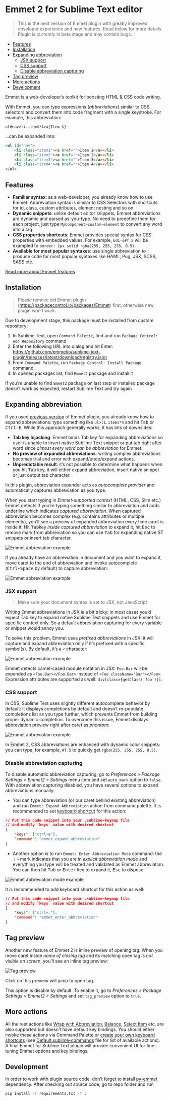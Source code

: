 # Emmet 2 for Sublime Text editor

> This is the next version of Emmet plugin with greatly improved developer experience and new features. Read below for more details. Plugin is currently in beta stage and may contain bugs.

- [Features](#features)
- [Installation](#installation)
- [Expanding abbreviation](#expanding-abbreviation)
  - [JSX support](#jsx-support)
  - [CSS support](#css-support)
  - [Disable abbreviation capturing](#disable-abbreviation-capturing)
- [Tag preview](#tag-preview)
- [More actions](#more-actions)
- [Development](#development)

Emmet is a web-developer’s toolkit for boosting HTML & CSS code writing.

With Emmet, you can type expressions (_abbreviations_) similar to CSS selectors and convert them into code fragment with a single keystroke. For example, this abbreviation:

```
ul#nav>li.item$*4>a{Item $}
```

...can be expanded into:

```html
<ul id="nav">
    <li class="item1"><a href="">Item 1</a></li>
    <li class="item2"><a href="">Item 2</a></li>
    <li class="item3"><a href="">Item 3</a></li>
    <li class="item4"><a href="">Item 4</a></li>
</ul>
```

## Features

* **Familiar syntax**: as a web-developer, you already know how to use Emmet. Abbreviation syntax is similar to CSS Selectors with shortcuts for id, class, custom attributes, element nesting and so on.
* **Dynamic snippets**: unlike default editor snippets, Emmet abbreviations are dynamic and parsed as-you-type. No need to predefine them for each project, just type `MyComponent>custom-element` to convert any word into a tag.
* **CSS properties shortcuts**: Emmet provides special syntax for CSS properties with embedded values. For example, `bd1-s#f.5` will be exampled to `border: 1px solid rgba(255, 255, 255, 0.5)`.
* **Available for most popular syntaxes**: use single abbreviation to produce code for most popular syntaxes like HAML, Pug, JSX, SCSS, SASS etc.

[Read more about Emmet features](https://docs.emmet.io)

## Installation

> Please remove old Emmet plugin (https://packagecontrol.io/packages/Emmet) first, otherwise new plugin won’t work.

Due to development stage, this package must be installed from custom repository:

1. In Sublime Text, open `Command Palette`, find and run `Package Control: Add Repository` command
2. Enter the following URL into dialog and hit Enter: https://github.com/emmetio/sublime-text-plugin/releases/latest/download/registry.json
3. From `Command Palette`, run `Package Control: Install Package` command.
4. In opened packages list, find `Emmet2` package and install it

If you’re unable to find `Emmet2` package on last step or installed package doesn’t work as expected, restart Sublime Text and try again

## Expanding abbreviation

If you used [previous version](https://github.com/sergeche/emmet-sublime) of Emmet plugin, you already know how to expand abbreviations: type something like `ul>li.items*4` and hit <kbd>Tab</kbd> or <kbd>Ctrl-E</kbd>. While this approach generally works, it has lots of downsides:

* **Tab key hijacking**: Emmet binds Tab key for expanding abbreviations so user is unable to insert native Sublime Text snippet or put tab right after word since *almost every word can be abbreviation* for Emmet.
* **No preview of expanded abbreviations**: writing complex abbreviations becomes trial and error with expand/undo/expand actions.
* **Unpredictable result**: it’s not possible to determine what happens when you hit <kbd>Tab</kbd> key, it will either expand abbreviation, insert native snippet or just output tab character.

In this plugin, abbreviation expander acts as *autocomplete provider* and automatically captures abbreviation as you type.

When you start typing in *Emmet-supported context* (HTML, CSS, Slim etc.) Emmet detects if you’re typing something similar to abbreviation and adds underline which indicates *captured abbreviation*. When captured abbreviation becomes *complex* (e.g. contains attributes or multiple elements), you’ll see a preview of expanded abbreviation every time caret is inside it. Hit <kbd>Tab</kbd>key *inside captured abbreviation* to expand it, hit <kbd>Esc</kbd> to remove mark from abbreviation so you can use <kbd>Tab</kbd> for expanding native ST snippets or insert tab character.

![Emmet abbreviation example](./images/emmet1.gif)

If you already have an abbreviation in document and you want to expand it, move caret to the end of abbreviation and invoke autocomplete (<kbd>Ctrl+Space</kbd> by default) to capture abbreviation:

![Emmet abbreviation example](./images/emmet2.gif)

### JSX support

> Make sure your document syntax is set to JSX, not JavaScript

Writing Emmet abbreviations in JSX is a bit tricky: in most cases you’d expect Tab key to expand native Sublime Text snippets and use Emmet for specific context only. So a default abbreviation capturing for every variable or snippet would annoy you.

To solve this problem, Emmet uses *prefixed abbreviations* in JSX: it will capture and expand abbreviation only if it’s prefixed with a specific symbol(s). By default, it’s a `<` character:

![Emmet abbreviation example](./images/emmet3.gif)

Emmet detects camel-cased module notation in JSX: `Foo.Bar` will be expanded as `<Foo.Bar></Foo.Bar>` instead of `<Foo className="Bar"></Foo>`. Expression attributes are supported as well: `div[class={getClass('foo')}]`.

### CSS support

In CSS, Sublime Text uses slightly different autocomplete behavior by default: it displays completions by default and doesn’t re-populate completions list as you type further, which prevents Emmet from building proper dynamic completion. To overcome this issue, Emmet displays abbreviation preview right after caret as *phantom*:

![Emmet abbreviation example](./images/emmet4.gif)

In Emmet 2, CSS abbreviations are enhanced with dynamic color snippets: you can type, for example, `#f.5` to quickly get `rgba(255, 255, 255, 0.5)`.

### Disable abbreviation capturing

To disable automatic abbreviation capturing, go to _Preferences > Package Settings > Emmet2 > Settings_ menu item and set `auto_mark` option to `false`. With abbreviation capturing disabled, you have several options to expand abbreviations manually:

* You can type abbreviation (or pur caret behind existing abbreviation) and run `Emmet: Expand Abbreviation` action from command palette. It is recommended to set [keyboard shortcut](https://www.sublimetext.com/docs/3/key_bindings.html) for this action:

```json
// Put this code snippet into your .sublime-keymap file
// and modify `keys` value with desired shortcut
{
    "keys": ["ctrl+e"],
    "command": "emmet_expand_abbreviation"
}
```

* Another option is to run `Emmet: Enter Abbreviation Mode` command: the `⋮>` mark indicates that you are in _explicit abbreviation mode_ and everything you type will be treated and validated as Emmet abbreviation. You can then hit <kbd>Tab</kbd> or <kbd>Enter</kbd> key to expand it, <kbd>Esc</kbd> to dispose.

![Emmet abbreviation mode example](./images/emmet6.gif)

It is recommended to add keyboard shortcut for this action as well:

```json
// Put this code snippet into your .sublime-keymap file
// and modify `keys` value with desired shortcut
{
    "keys": ["ctrl+."],
    "command": "emmet_enter_abbreviation"
}
```

## Tag preview

Another new feature of Emmet 2 is inline preview of opening tag. When you move caret inside _name of closing tag_ and its matching open tag _is not visible on screen_, you’ll see an inline tag preview:

![Tag preview](./images/emmet5.gif)

Click on this preview will jump to open tag.

This option is disable by default. To enable it, go to _Preferences > Package Settings > Emmet2 > Settings_ and set `tag_preview` option to `true`.

## More actions

All the rest actions like [Wrap with Abbreviation](https://docs.emmet.io/actions/wrap-with-abbreviation/), [Balance](https://docs.emmet.io/actions/match-pair/), [Select Item](https://docs.emmet.io/actions/select-item/) etc. are also supported but doesn’t have default key bindings. You should either invoke these actions via Command Palette or [create your own keyboard shortcuts](https://www.sublimetext.com/docs/3/key_bindings.html) (see [Default.sublime-commands](./Default.sublime-commands) file for list of available actions). A final Emmet for Sublime Text plugin will provide convenient UI for fine-tuning Emmet options and key bindings.

## Development

In order to work with plugin source code, don’t forget to install [py-emmet](https://github.com/emmetio/py-emmet) dependency. After checking out source code, go to repo folder and run

```sh
pip install -r requirements.txt -t .
```
